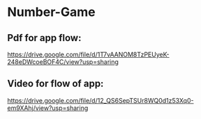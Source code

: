 # Number-Game



## Pdf for app flow:
https://drive.google.com/file/d/1T7vAANOM8TzPEUyeK-248eDWcoeBOF4C/view?usp=sharing

## Video for flow of app:
https://drive.google.com/file/d/12_QS6SepTSUr8WQ0d1z53Xq0-em9XAhj/view?usp=sharing
